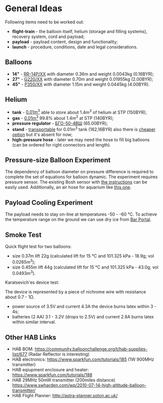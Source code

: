 # General Ideas

Following items need to be worked out:
- **flight-train** - the balloon itself, helium (storage and filling systems), recovery system, cord and payload;
- **payload** - payload content, design and functionality;
- **launch** - procedure, conditions, date and legal considerations.

## Balloons
- **14"** - [RR-14P/XX](http://shar.by/catalog/rr-14p-04-pastel-oranzhevyj) with diameter 0.36m and weight 0.0043kg (0.16BYR);
- **27"** - [G220/XX](http://shar.by/catalog/g220-14-pastel-chyornyj) with diameter 0.70m and weight 0.01955kg (2.00BYR);
- **45"** - [P350/XX](http://shar.by/catalog/p-350-002-olimpijskij-pastel-ekstra) with diameter 1.15m and weight 0.0445kg (4.00BYR).

## Helium
- **tank** - [0.01m<sup>3</sup>](http://shar.by/catalog/ballon-gelievyj-10l) able to store about 1.4m<sup>3</sup> of helium at STP (150BYR);
- **gas** - [0.01m<sup>3</sup>](http://shar.by/catalog/gelij-10-litrov) 99.8% about 1.4m<sup>3</sup> at STP (140BYR);
- **pressure regulator** - [БГО-50-4ВШ](https://shop.oliver.by/cat3/gazovaya-svarka/kopiya-reduktor-aczetilenovyij-s-manometrom-kitaj.html) (65.00BYR);
- **stand** - [transportable](http://donballon.by/product/telezhka-podstavka-dlya-ballona-10l/) for 0.01m<sup>3</sup> tank (162,16BYR) also there is [cheaper option](http://donballon.by/product/podstavka-pod-ballon-10-litrov/) but it's absent for now;
- **high-pressure hose** - later we may need the hose to fill big balloons (can be ordered for right connectors and length).

## Pressure-size Balloon Experiment
The dependency of balloon diameter on pressure difference is required to complete the set of equations for balloon dynamic. The experiment requires pressure sensor. The existing Bosh sensor with [the instructions](http://faradaysclub.com/?p=1325) can be easily used. Additionally, an air hose for aquarium like [this one](https://garfield.by/catalog/akvariumistika/aeratsiya/komplektuyushchie/boyu-rt-shlang.html).

## Payload Cooling Experiment
The payload needs to stay on-line at temperatures -50 - -60 &deg;C. To achieve the temperature range on the ground we can use dry ice from [Bar Portal](http://shop.barportal.by/siropi-pyure-i-kokteylnie-komponenti/ice/dry-ice/).

## Smoke Test

Quick flight test for two balloons:
- size 0.37m lift 22g (calculated lift for 15 &deg;C and 101.325 kPa - 18.9g; vol 0.0265m<sup>3</sup>);
- size 0.455m lift 44g (calculated lift for 15 &deg;C and 101.325 kPa - 43.0g; vol 0.0493m<sup>3</sup>).

Karatsevich'es device test:

The device is represented by a piece of nichrome wire with resistance about 0.7 - 1&#x3a9;.
- power source of 3.5V and current 4.3A the device burns latex within 3 - 4s;
- batteries (2 AA) 3.1 - 3.2V (drops to 2.5V) and current 2.8A burns latex within similar interval.

## Other HAB Links
- HAB BOM: https://community.balloonchallenge.org/t/hab-supplies-list/677 (Radar Reflector is interesting)
- HAB electronics: https://www.sparkfun.com/tutorials/185 (1W 900MHz transmitter)
- HAB eqiupment enclosure and heater: https://www.sparkfun.com/tutorials/188
- HAB 29MHz 50mW transmitter (200miles distance) https://www.swharden.com/wp/2010-07-14-high-altitude-balloon-transmitter/
- HAB Flight Planner: http://astra-planner.soton.ac.uk/
